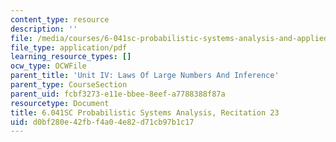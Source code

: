 ```yaml
---
content_type: resource
description: ''
file: /media/courses/6-041sc-probabilistic-systems-analysis-and-applied-probability-fall-2013/d0bf280e42fbf4a04e82d71cb97b1c17_MIT6_041SCF13_rec23.pdf
file_type: application/pdf
learning_resource_types: []
ocw_type: OCWFile
parent_title: 'Unit IV: Laws Of Large Numbers And Inference'
parent_type: CourseSection
parent_uid: fcbf3273-e11e-bbee-8eef-a7788388f87a
resourcetype: Document
title: 6.041SC Probabilistic Systems Analysis, Recitation 23
uid: d0bf280e-42fb-f4a0-4e82-d71cb97b1c17
---
```

